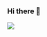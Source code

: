 ### Hi there 👋

<!--
**jinju23/jinju23** is a ✨ _special_ ✨ repository because its `README.md` (this file) appears on your GitHub profile.

Here are some ideas to get you started:

- 🔭 I’m currently working on ...
- 🌱 I’m currently learning ...
- 👯 I’m looking to collaborate on ...
- 🤔 I’m looking for help with ...
- 💬 Ask me about ...
- 📫 How to reach me: ...
- 😄 Pronouns: ...
- ⚡ Fun fact: ...
-->

<a href="https://www.instagram.com/pearl._.lee/" target="_blank"> <img src="https://img.shields.io/badge/Instagram-E4405F?style=flat-square&logo=Instagram&logoColor=white"/>
  
  </a>
